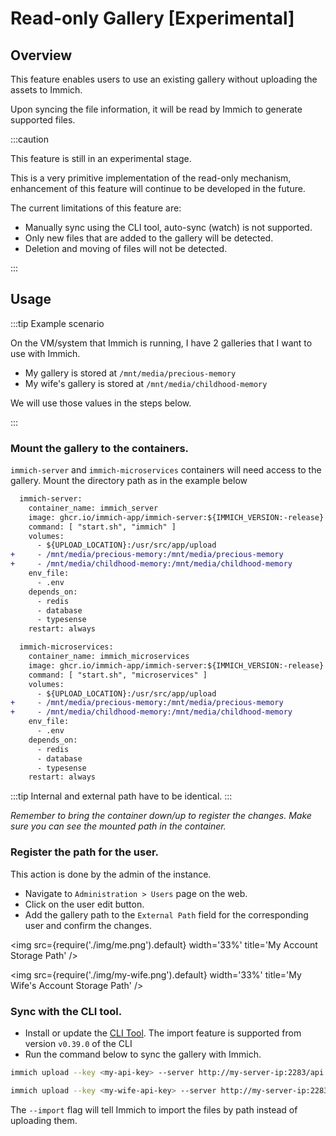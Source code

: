 # Read-only Gallery [Experimental]

## Overview
This feature enables users to use an existing gallery without uploading the assets to Immich.

Upon syncing the file information, it will be read by Immich to generate supported files.

:::caution

This feature is still in an experimental stage.

This is a very primitive implementation of the read-only mechanism, enhancement of this feature will continue to be developed in the future.

The current limitations of this feature are:

- Manually sync using the CLI tool, auto-sync (watch) is not supported.
- Only new files that are added to the gallery will be detected. 
- Deletion and moving of files will not be detected.

:::

## Usage

:::tip Example scenario

On the VM/system that Immich is running, I have 2 galleries that I want to use with Immich.

* My gallery is stored at `/mnt/media/precious-memory`
* My wife's gallery is stored at `/mnt/media/childhood-memory`

We will use those values in the steps below.

:::

### Mount the gallery to the containers.

`immich-server` and `immich-microservices` containers will need access to the gallery. Mount the directory path as in the example below

```diff title="docker-compose.yml"
  immich-server:
    container_name: immich_server
    image: ghcr.io/immich-app/immich-server:${IMMICH_VERSION:-release}
    command: [ "start.sh", "immich" ]
    volumes:
      - ${UPLOAD_LOCATION}:/usr/src/app/upload
+     - /mnt/media/precious-memory:/mnt/media/precious-memory
+     - /mnt/media/childhood-memory:/mnt/media/childhood-memory
    env_file:
      - .env
    depends_on:
      - redis
      - database
      - typesense
    restart: always

  immich-microservices:
    container_name: immich_microservices
    image: ghcr.io/immich-app/immich-server:${IMMICH_VERSION:-release}
    command: [ "start.sh", "microservices" ]
    volumes:
      - ${UPLOAD_LOCATION}:/usr/src/app/upload
+     - /mnt/media/precious-memory:/mnt/media/precious-memory
+     - /mnt/media/childhood-memory:/mnt/media/childhood-memory
    env_file:
      - .env
    depends_on:
      - redis
      - database
      - typesense
    restart: always
```
:::tip
Internal and external path have to be identical.
:::

*Remember to bring the container down/up to register the changes. Make sure you can see the mounted path in the container.*

### Register the path for the user.

This action is done by the admin of the instance.

- Navigate to `Administration > Users` page on the web. 
- Click on the user edit button.
- Add the gallery path to the `External Path` field for the corresponding user and confirm the changes.

<img src={require('./img/me.png').default} width='33%' title='My Account Storage Path' />

<img src={require('./img/my-wife.png').default} width='33%' title='My Wife's Account Storage Path' />


### Sync with the CLI tool.

- Install or update the [CLI Tool](/docs/features/bulk-upload.md). The import feature is supported from version `v0.39.0` of the CLI
- Run the command below to sync the gallery with Immich. 
  
```bash title="Import my gallery"
immich upload --key <my-api-key> --server http://my-server-ip:2283/api /mnt/media/precious-memory --recursive --import
```


```bash title="Import my wife gallery"
immich upload --key <my-wife-api-key> --server http://my-server-ip:2283/api /mnt/media/childhood-memory --recursive --import
```

The `--import` flag will tell Immich to import the files by path instead of uploading them.
